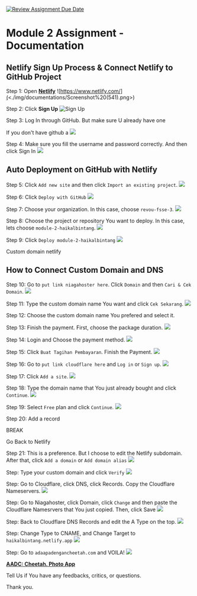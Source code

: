 [![Review Assignment Due Date](https://classroom.github.com/assets/deadline-readme-button-24ddc0f5d75046c5622901739e7c5dd533143b0c8e959d652212380cedb1ea36.svg)](https://classroom.github.com/a/DUj7T_Sj)

# Module 2 Assignment - Documentation

## Netlify Sign Up Process & Connect Netlify to GitHub Project

Step 1: Open **[Netlify](https://www.netlify.com/)**
![https://www.netlify.com/](<./img/documentations/Screenshot%20(541).png>)

Step 2: Click **Sign Up**
![Sign Up](<./img/documentations/Screenshot%20(622).png>)

Step 3: Log In through GitHub. But make sure U already have one

If you don't have github a
![](<img/documentations/Screenshot%20(624).png>)

Step 4: Make sure you fill the username and password correctly. And then click Sign In
![](<img/documentations/Screenshot%20(625).png>)

## Auto Deployment on GitHub with Netlify

Step 5: Click `Add new site` and then click `Import an existing project`.
![](<img/documentations/Screenshot%20(626).png>)

Step 6: Click `Deploy with GitHub`
![](<img/documentations/Screenshot%20(627).png>)

Step 7: Choose your organization. In this case, choose `revou-fsse-3`.
![](<./img/documentations/Screenshot%20(628).png>)

Step 8: Choose the project or repository You want to deploy. In this case, lets choose `module-2-haikalbintang`.
![](<img/documentations/Screenshot%20(629).png>)

Step 9: Click `Deploy module-2-haikalbintang`
![](<img/documentations/Screenshot%20(568).png>)

Custom domain netlify

## How to Connect Custom Domain and DNS

Step 10:
Go to `put link niagahoster here`. Click `Domain` and then `Cari & Cek Domain`.
![](<img/documentations/Screenshot%20(630).png>)

Step 11:
Type the custom domain name You want and click `Cek Sekarang`.
![](<img/documentations/Screenshot%20(631).png>)

Step 12:
Choose the custom domain name You prefered and select it.

Step 13:
Finish the payment. First, choose the package duration.
![](<img/documentations/Screenshot%20(632).png>)

Step 14:
Login and Choose the payment method.
![](<img/documentations/Screenshot%20(633).png>)

Step 15:
Click `Buat Tagihan Pembayaran`. Finish the Payment.
![](<img/documentations/Screenshot%20(635).png>)

Step 16:
Go to `put link cloudflare here` and `Log in` or `Sign up`.
![](<img/documentations/Screenshot%20(570).png>)

Step 17:
Click `Add a site`.
![](<img/documentations/Screenshot%20(571).png>)

Step 18:
Type the domain name that You just already bought and click `Continue`.
![](<img/documentations/Screenshot%20(582).png>)

Step 19:
Select `Free` plan and click `Continue`.
![](<img/documentations/Screenshot%20(584).png>)

Step 20:
Add a record

BREAK

Go Back to Netlify

Step 21:
This is a preference. But I choose to edit the Netlify subdomain. After that, click `Add a domain` or `Add domain alias`
![](<img/documentations/Screenshot%20(644).png>)

Step:
Type your custom domain and click `Verify`
![](<img/documentations/Screenshot%20(647).png>)

Step:
Go to Cloudflare, click DNS, click Records. Copy the Cloudflare Nameservers.
![](<img/documentations/Screenshot%20(649).png>)

Step:
Go to Niagahoster, click Domain, click `Change` and then paste the Cloudflare Namesrvers that You just copied. Then, click Save
![](<img/documentations/Screenshot%20(650).png>)

Step:
Back to Cloudflare DNS Records and edit the A Type on the top.
![](<img/documentations/Screenshot%20(652).png>)

Step:
Change Type to CNAME, and Change Target to `haikalbintang.netlify.app`
![](<img/documentations/Screenshot%20(655).png>)

Step:
Go to `adaapadengancheetah.com` and VOILA!
![](<img/documentations/Screenshot%20(656).png>)

**[AADC: Cheetah. Photo App](https://adaapadengancheetah.site/)**

Tell Us if You have any feedbacks, critics, or questions.

Thank you.
